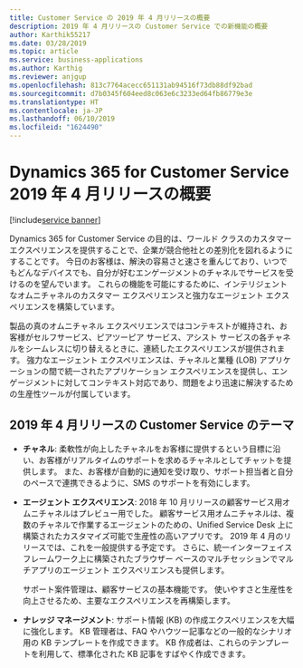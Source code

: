 ```yaml
---
title: Customer Service の 2019 年 4 月リリースの概要
description: 2019 年 4 月リリースの Customer Service での新機能の概要
author: Karthik55217
ms.date: 03/28/2019
ms.topic: article
ms.service: business-applications
ms.author: Karthig
ms.reviewer: anjgup
ms.openlocfilehash: 813c7764acecc651131ab94516f73db88df92bad
ms.sourcegitcommit: d7b0345f604eed8c063e6c3233ed64fb86779e3e
ms.translationtype: HT
ms.contentlocale: ja-JP
ms.lasthandoff: 06/10/2019
ms.locfileid: "1624490"
---
```

#  <a name="overview-of-dynamics-365-for-customer-service-april-19-release"></a>Dynamics 365 for Customer Service 2019 年 4 月リリースの概要
[!include[service banner](../includes/service.md)]

Dynamics 365 for Customer Service の目的は、ワールド クラスのカスタマー エクスペリエンスを提供することで、企業が競合他社との差別化を図れるようにすることです。 今日のお客様は、解決の容易さと速さを重んじており、いつでもどんなデバイスでも、自分が好むエンゲージメントのチャネルでサービスを受けるのを望んでいます。 これらの機能を可能にするために、インテリジェントなオムニチャネルのカスタマー エクスペリエンスと強力なエージェント エクスペリエンスを構築しています。

製品の真のオムニチャネル エクスペリエンスではコンテキストが維持され、お客様がセルフサービス、ピアツーピア サービス、アシスト サービスの各チャネルをシームレスに切り替えるときに、連続したエクスペリエンスが提供されます。 強力なエージェント エクスペリエンスは、チャネルと業種 (LOB) アプリケーションの間で統一されたアプリケーション エクスペリエンスを提供し、エンゲージメントに対してコンテキスト対応であり、問題をより迅速に解決するための生産性ツールが付属しています。 

## <a name="themes-for-customer-service-april-19-release"></a>2019 年 4 月リリースの Customer Service のテーマ

-  **チャネル**: 柔軟性が向上したチャネルをお客様に提供するという目標に沿い、お客様がリアルタイムのサポートを求めるチャネルとしてチャットを提供します。 また、お客様が自動的に通知を受け取り、サポート担当者と自分のペースで連携できるように、SMS のサポートを有効にします。 

-  **エージェント エクスペリエンス**: 2018 年 10 月リリースの顧客サービス用オムニチャネルはプレビュー用でした。 顧客サービス用オムニチャネルは、複数のチャネルで作業するエージェントのための、Unified Service Desk 上に構築されたカスタマイズ可能で生産性の高いアプリです。 2019 年 4 月のリリースでは、これを一般提供する予定です。 さらに、統一インターフェイス フレームワーク上に構築されたブラウザー ベースのマルチセッションでマルチアプリのエージェント エクスペリエンスも提供します。 

    サポート案件管理は、顧客サービスの基本機能です。 使いやすさと生産性を向上させるため、主要なエクスペリエンスを再構築します。 

-  **ナレッジ マネージメント**: サポート情報 (KB) の作成エクスペリエンスを大幅に強化します。 KB 管理者は、FAQ やハウツー記事などの一般的なシナリオ用の KB テンプレートを作成できます。 KB 作成者は、これらのテンプレートを利用して、標準化された KB 記事をすばやく作成できます。 
